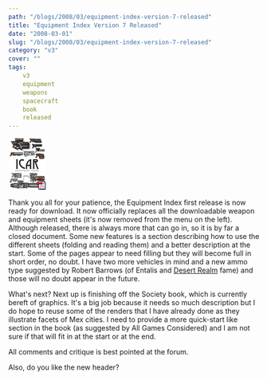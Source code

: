 ```yaml
---
path: "/blogs/2008/03/equipment-index-version-7-released"
title: "Equipment Index Version 7 Released"
date: "2008-03-01"
slug: "/blogs/2008/03/equipment-index-version-7-released"
category: "v3"
cover: ""
tags:
    v3
    equipment
    weapons
    spacecraft
    book
    released
---
```

![Equipment index version 7 released today](./images/books-v3-equipmentindex.gif)

Thank you all for your patience, the Equipment Index first release is now ready for download. It now officially replaces all the downloadable weapon and equipment sheets (it's now removed from the menu on the left). Although released, there is always more that can go in, so it is by far a closed document. Some new features is a section describing how to use the different sheets (folding and reading them) and a better description at the start. Some of the pages appear to need filling but they will become full in short order, no doubt. I have two more vehicles in mind and a new ammo type suggested by Robert Barrows (of Entalis and [Desert Realm](http://www.desertrealm.com/forum) fame) and those will no doubt appear in the future.

What's next? Next up is finishing off the Society book, which is currently bereft of graphics. It's a big job because it needs so much description but I do hope to reuse some of the renders that I have already done as they illustrate facets of Mex cities. I need to provide a more quick-start like section in the book (as suggested by All Games Considered) and I am not sure if that will fit in at the start or at the end.

All comments and critique is best pointed at the forum. 

Also, do you like the new header?